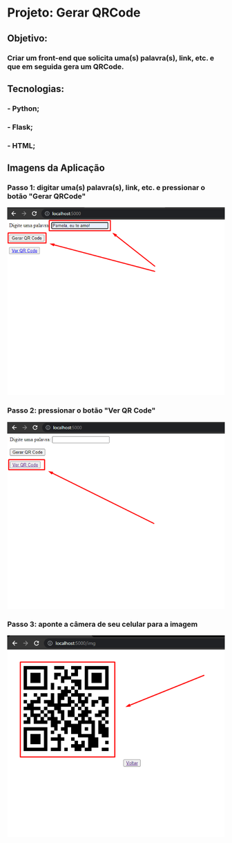 # Projeto: Gerar QRCode

## Objetivo:

### Criar um front-end que solicita uma(s) palavra(s), link, etc. e que em seguida gera um QRCode.

## Tecnologias:

### - Python;

### - Flask;

### - HTML;

## Imagens da Aplicação

### Passo 1: digitar uma(s) palavra(s), link, etc. e pressionar o botão "Gerar QRCode"

![alt text](https://github.com/lucianonevesln/python_qrcode/blob/main/static/img0.png)

### Passo 2: pressionar o botão "Ver QR Code"

![alt text](https://github.com/lucianonevesln/python_qrcode/blob/main/static/img1.png)

### Passo 3: aponte a câmera de seu celular para a imagem

![alt text](https://github.com/lucianonevesln/python_qrcode/blob/main/static/img2.png)
